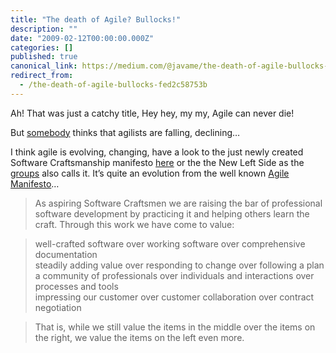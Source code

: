 ```yaml
---
title: "The death of Agile? Bullocks!"
description: ""
date: "2009-02-12T00:00:00.000Z"
categories: []
published: true
canonical_link: https://medium.com/@javame/the-death-of-agile-bullocks-fed2c58753b
redirect_from:
  - /the-death-of-agile-bullocks-fed2c58753b
---
```


Ah! That was just a catchy title, Hey hey, my my, Agile can never die!

But [somebody](http://www.noop.nl/2009/02/the-decline-and-fall-of-agilists.html) thinks that agilists are falling, declining…

I think agile is evolving, changing, have a look to the just newly created Software Craftsmanship manifesto [here](http://groups.google.com/group/software_craftsmanship/web/the-new-left-side) or the the New Left Side as the [groups](http://groups.google.com/group/software_craftsmanship) also calls it. It’s quite an evolution from the well known [Agile Manifesto](http://agilemanifesto.org/)…

> As aspiring Software Craftsmen we are raising the bar of professional  
> software development by practicing it and helping others learn the  
> craft. Through this work we have come to value:

> well-crafted software over working software over comprehensive documentation  
> steadily adding value over responding to change over following a plan  
> a community of professionals over individuals and interactions over processes and tools  
> impressing our customer over customer collaboration over contract negotiation

> That is, while we still value the items in the middle over the items on  
> the right, we value the items on the left even more.
